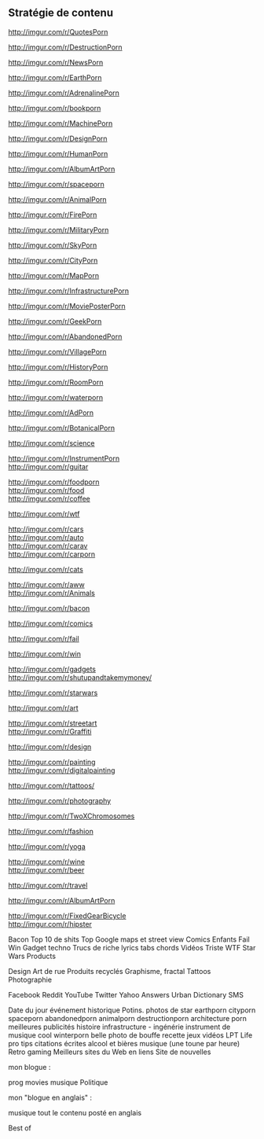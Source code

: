 Stratégie de contenu
-----------


http://imgur.com/r/QuotesPorn

http://imgur.com/r/DestructionPorn

http://imgur.com/r/NewsPorn

http://imgur.com/r/EarthPorn

http://imgur.com/r/AdrenalinePorn

http://imgur.com/r/bookporn

http://imgur.com/r/MachinePorn

http://imgur.com/r/DesignPorn

http://imgur.com/r/HumanPorn

http://imgur.com/r/AlbumArtPorn

http://imgur.com/r/spaceporn

http://imgur.com/r/AnimalPorn

http://imgur.com/r/FirePorn

http://imgur.com/r/MilitaryPorn

http://imgur.com/r/SkyPorn

http://imgur.com/r/CityPorn

http://imgur.com/r/MapPorn

http://imgur.com/r/InfrastructurePorn

http://imgur.com/r/MoviePosterPorn

http://imgur.com/r/GeekPorn

http://imgur.com/r/AbandonedPorn

http://imgur.com/r/VillagePorn

http://imgur.com/r/HistoryPorn

http://imgur.com/r/RoomPorn

http://imgur.com/r/waterporn

http://imgur.com/r/AdPorn

http://imgur.com/r/BotanicalPorn

http://imgur.com/r/science

http://imgur.com/r/InstrumentPorn  
http://imgur.com/r/guitar

http://imgur.com/r/foodporn  
http://imgur.com/r/food  
http://imgur.com/r/coffee

http://imgur.com/r/wtf

http://imgur.com/r/cars  
http://imgur.com/r/auto  
http://imgur.com/r/carav  
http://imgur.com/r/carporn

http://imgur.com/r/cats

http://imgur.com/r/aww  
http://imgur.com/r/Animals

http://imgur.com/r/bacon

http://imgur.com/r/comics

http://imgur.com/r/fail

http://imgur.com/r/win

http://imgur.com/r/gadgets  
http://imgur.com/r/shutupandtakemymoney/

http://imgur.com/r/starwars

http://imgur.com/r/art

http://imgur.com/r/streetart  
http://imgur.com/r/Graffiti

http://imgur.com/r/design

http://imgur.com/r/painting  
http://imgur.com/r/digitalpainting

http://imgur.com/r/tattoos/

http://imgur.com/r/photography

http://imgur.com/r/TwoXChromosomes

http://imgur.com/r/fashion

http://imgur.com/r/yoga

http://imgur.com/r/wine  
http://imgur.com/r/beer

http://imgur.com/r/travel

http://imgur.com/r/AlbumArtPorn

http://imgur.com/r/FixedGearBicycle  
http://imgur.com/r/hipster


Bacon
Top 10 de shits
Top Google maps et street view
Comics
Enfants
Fail 
Win
Gadget techno
Trucs de riche
lyrics
tabs
chords
Vidéos
Triste
WTF
Star Wars
Products

Design
Art de rue
Produits recyclés
Graphisme, fractal
Tattoos 
Photographie

Facebook
Reddit
YouTube
Twitter
Yahoo Answers
Urban Dictionary
SMS

Date du jour événement historique
Potins. photos de star
earthporn
cityporn
spaceporn
abandonedporn
animalporn
destructionporn
architecture porn
meilleures publicités
histoire
infrastructure - ingénérie
instrument de musique cool
winterporn
belle photo de bouffe
recette
jeux vidéos
LPT Life pro tips 
citations écrites
alcool et bières
musique (une toune par heure)
Retro gaming
Meilleurs sites du Web en liens
Site de nouvelles

mon blogue : 

prog
movies
musique
Politique

mon "blogue en anglais" : 

musique
tout le contenu posté en anglais

Best of
